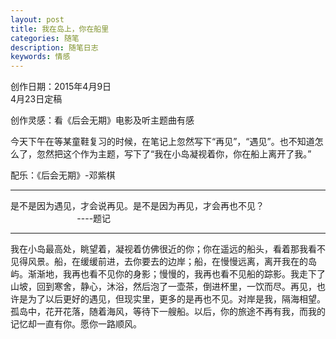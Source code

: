```yaml
---
layout: post
title: 我在岛上，你在船里
categories: 随笔
description: 随笔日志
keywords: 情感
---
```


创作日期：2015年4月9日  
4月23日定稿   

创作灵感：看《后会无期》电影及听主题曲有感  

今天下午在等某童鞋复习的时候，在笔记上忽然写下“再见”，“遇见”。也不知道怎么了，忽然把这个作为主题，写下了“我在小岛凝视着你，你在船上离开了我。”   

配乐：《后会无期》-邓紫棋 
* * * * * * * * * * * * * * * * * * * * * * * * *
是不是因为遇见，才会说再见。是不是因为再见，才会再也不见？   
&#160;&#160;&#160;&#160;&#160;&#160;&#160;&#160; &#160;&#160;&#160;&#160;&#160;&#160;&#160;&#160; &#160;&#160;&#160;&#160;&#160;&#160;&#160;&#160;   ----题记 
* * * * * * * * * * * * * * * * * * * * * * * * *
   

我在小岛最高处，眺望着，凝视着仿佛很近的你；你在遥远的船头，看着那我看不见得风景。船，在缓缓前进，去你要去的边岸；船，在慢慢远离，离开我在的岛屿。渐渐地，我再也看不见你的身影；慢慢的，我再也看不见船的踪影。我走下了山坡，回到寒舍，静心，沐浴，然后泡了一壶茶，倒进杯里，一饮而尽。再见，也许是为了以后更好的遇见，但现实里，更多的是再也不见。对岸是我，隔海相望。孤岛中，花开花落，随着海风，等待下一艘船。以后，你的旅途不再有我，而我的记忆却一直有你。愿你一路顺风。 
